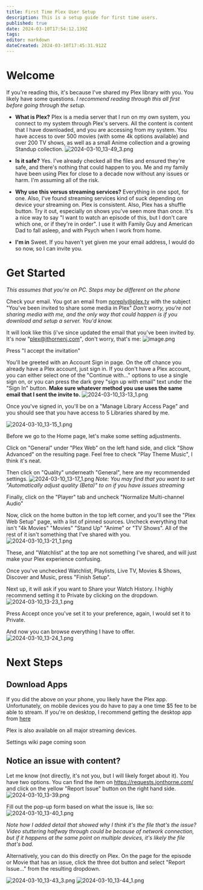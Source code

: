 ```yaml
---
title: First Time Plex User Setup
description: This is a setup guide for first time users. 
published: true
date: 2024-03-10T17:54:12.139Z
tags: 
editor: markdown
dateCreated: 2024-03-10T17:45:31.912Z
---
```


# Welcome	
If you're reading this, it's because I've shared my Plex library with you. You likely have some questions. *I recommend reading through this all first before going through the setup.*

- **What is Plex?**
Plex is a media server that I run on my own system, you connect to my system through Plex's servers. All the content is content that I have downloaded, and you are accessing from my system. You have access to over 500 movies (with some 4k options available) and over 200 TV shows, as well as a small Anime collection and a growing Standup collection. 
![2024-03-10_13-49_3.png](/2024-03-10_13-49_3.png)

- **Is it safe?**
Yes. I've already checked all the files and ensured they're safe, and there's nothing that could happen to you. Me and my family have been using Plex for close to a decade now without any issues or harm. I'm assuming all of the risk. 

- **Why use this versus streaming services?**
Everything in one spot, for one. Also, I've found streaming services kind of suck depending on device your streaming on. Plex is consistent. Also, Plex has a shuffle button. Try it out, especially on shows you've seen more than once. It's a nice way to say "I want to watch an episode of this, but I don't care which one, or if they're in order". I use it with Family Guy and American Dad to fall asleep, and with Psych when I work from home. 

- **I'm in**
Sweet. If you haven't yet given me your email address, I would do so now, so I can invite you. 

# Get Started
*This assumes that you're on PC. Steps may be different on the phone*

Check your email. You got an email from noreply@plex.tv with the subject "You've been invited to share some media in Plex" 
*Don't worry, you're not sharing media with me, and the only way that could happen is if you download and setup a server. You'd know.*

It will look like this (i've since updated the email that you've been invited by. It's now "plex@jthornenj.com", don't worry, that's me: 
![image.png](/image_1.png)

Press "I accept the invitation"

You'll be greeted with an Account Sign in page. On the off chance you already have a Plex account, just sign in. If you don't have a Plex account, you can either select one of the "Continue with..." options to use a single sign on, or you can press the dark grey "sign up with email" text under the "Sign In" button. 
**Make sure whatever method you use uses the same email that I sent the invite to.**
![2024-03-10_13-13_1.png](/2024-03-10_13-13_1.png)

Once you've signed in, you'll be on a "Manage Library Access Page" and you should see that you have access to 5 Libraries shared by me. 

![2024-03-10_13-15_1.png](/2024-03-10_13-15_1.png)

Before we go to the Home page, let's make some setting adjustments. 

Click on "General" under "Plex Web" on the left hand side, and click "Show Advanced" on the resulting page. Feel free to check "Play Theme Music", I think it's neat. 

Then click on "Quality" underneath "General", here are my recommended settings. 
![2024-03-10_13-17_1.png](/2024-03-10_13-17_1.png)
*Note: You may find that you want to set "Automatically adjust quality (Beta)" to on if you have issues streaming*

Finally, click on the "Player" tab and uncheck "Normalize Multi-channel Audio"

Now, click on the home button in the top left corner, and you'll see the "Plex Web Setup" page, with a list of pinned sources. Uncheck everything that isn't "4k Movies" "Movies" "Stand Up" "Anime" or "TV Shows". All of the rest of it isn't something that I've shared with you. 
![2024-03-10_13-21_1.png](/2024-03-10_13-21_1.png)

These, and "Watchlist" at the top are not something I've shared, and will just make your Plex experience confusing. 

Once you've unchecked Watchlist, Playlists, Live TV, Movies & Shows, Discover and Music, press "Finish Setup". 

Next up, it will ask if you want to Share your Watch History. I highly recommend setting it to Private by clicking on the dropdown. 
![2024-03-10_13-23_1.png](/2024-03-10_13-23_1.png)

Press Accept once you've set it to your preference, again, I would set it to Private. 

And now you can browse everything I have to offer. 
![2024-03-10_13-24_1.png](/2024-03-10_13-24_1.png)

# Next Steps
## Download Apps

If you did the above on your phone, you likely have the Plex app. Unfortunately, on mobile devices you do have to pay a one time $5 fee to be able to stream. If you're on desktop, I recommend getting the desktop app from [here](https://www.plex.tv/media-server-downloads/?cat=plex+desktop&plat=win#plex-app)

Plex is also available on all major streaming devices. 

Settings wiki page coming soon

## Notice an issue with content? 
Let me know (not directly, it's not you, but I will likely forget about it). You have two options. You can find the item on https://requests.jonthorne.com/ and click on the yellow "Report Issue" button on the right hand side.
![2024-03-10_13-39.png](/2024-03-10_13-39.png)

Fill out the pop-up form based on what the issue is, like so: 
![2024-03-10_13-40_1.png](/2024-03-10_13-40_1.png)

*Note how I added detail that showed why I think it's the file that's the issue? Video stuttering halfway through could be because of network connection, but if it happens at the same point on multiple devices, it's likely the file that's bad.* 

Alternatively, you can do this directly on Plex. On the page for the episode or Movie that has an issue, click the three dot button and select "Report Issue..." from the resulting dropdown.

![2024-03-10_13-43_3.png](/2024-03-10_13-43_3.png)
![2024-03-10_13-44_1.png](/2024-03-10_13-44_1.png)
